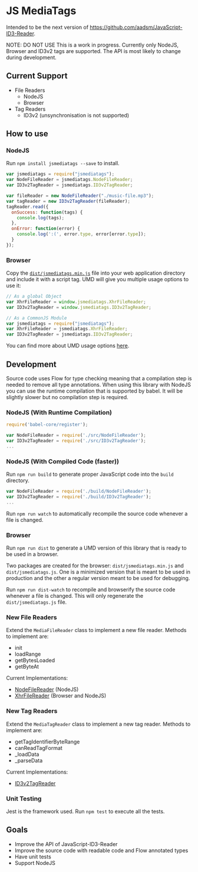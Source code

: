 # JS MediaTags

Intended to be the next version of https://github.com/aadsm/JavaScript-ID3-Reader.

NOTE: DO NOT USE
This is a work in progress. Currently only NodeJS, Browser and ID3v2 tags are supported. The API is most likely to change during development.

## Current Support

* File Readers
  * NodeJS
  * Browser
* Tag Readers
  * ID3v2 (unsynchronisation is not supported)

## How to use

### NodeJS

Run `npm install jsmediatags --save` to install.

```javascript
var jsmediatags = require("jsmediatags");
var NodeFileReader = jsmediatags.NodeFileReader;
var ID3v2TagReader = jsmediatags.ID3v2TagReader;

var fileReader = new NodeFileReader("./music-file.mp3");
var tagReader = new ID3v2TagReader(fileReader);
tagReader.read({
  onSuccess: function(tags) {
    console.log(tags);
  },
  onError: function(error) {
    console.log(':(', error.type, error[error.type]);
  }
});
```

### Browser

Copy the [`dist/jsmediatags.min.js`](https://github.com/aadsm/jsmediatags/blob/master/dist/jsmediatags.min.js) file into your web application directory and include it with a script tag.
UMD will give you multiple usage options to use it:

```javascript
// As a global Object
var XhrFileReader = window.jsmediatags.XhrFileReader;
var ID3v2TagReader = window.jsmediatags.ID3v2TagReader;

// As a CommonJS Module
var jsmediatags = require("jsmediatags");
var XhrFileReader = jsmediatags.XhrFileReader;
var ID3v2TagReader = jsmediatags.ID3v2TagReader;
```

You can find more about UMD usage options [here](http://www.forbeslindesay.co.uk/post/46324645400/standalone-browserify-builds).

## Development

Source code uses Flow for type checking meaning that a compilation step is needed to remove all type annotations.
When using this library with NodeJS you can use the runtime compilation that is supported by babel. It will be slightly slower but no compilation step is required.

### NodeJS (With Runtime Compilation)

```javascript
require('babel-core/register');

var NodeFileReader = require('./src/NodeFileReader');
var ID3v2TagReader = require('./src/ID3v2TagReader');
...
```

### NodeJS (With Compiled Code (faster))

Run `npm run build` to generate proper JavaScript code into the `build` directory.

```javascript
var NodeFileReader = require('./build/NodeFileReader');
var ID3v2TagReader = require('./build/ID3v2TagReader');
...
```

Run `npm run watch` to automatically recompile the source code whenever a file is changed.

### Browser

Run `npm run dist` to generate a UMD version of this library that is ready to be used in a browser.

Two packages are created for the browser: `dist/jsmediatags.min.js` and `dist/jsmediatags.js`. One is a minimized version that is meant to be used in production and the other a regular version meant to be used for debugging.

Run `npm run dist-watch` to recompile and browserify the source code whenever a file is changed. This will only regenerate the `dist/jsmediatags.js` file.

### New File Readers

Extend the `MediaFileReader` class to implement a new file reader. Methods to implement are:

* init
* loadRange
* getBytesLoaded
* getByteAt

Current Implementations:
* [NodeFileReader](https://github.com/aadsm/jsmediatags/blob/master/src/NodeFileReader.js) (NodeJS)
* [XhrFileReader](https://github.com/aadsm/jsmediatags/blob/master/src/XhrFileReader.js) (Browser and NodeJS)

### New Tag Readers

Extend the `MediaTagReader` class to implement a new tag reader. Methods to implement are:

* getTagIdentifierByteRange
* canReadTagFormat
* \_loadData
* \_parseData

Current Implementations:
* [ID3v2TagReader](https://github.com/aadsm/jsmediatags/blob/master/src/ID3v2TagReader.js)

### Unit Testing

Jest is the framework used. Run `npm test` to execute all the tests.

## Goals

* Improve the API of JavaScript-ID3-Reader
* Improve the source code with readable code and Flow annotated types
* Have unit tests
* Support NodeJS
